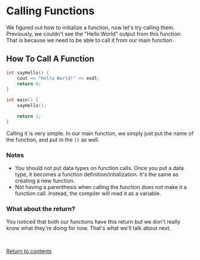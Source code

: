 # Calling Functions
We figured out how to initialize a function, now let's try calling them. Previously, we couldn't see the "Hello World" output from this function. That is because we need to be able to call it from our main function.

## How To Call A Function

```c++
int sayHello() {
	cout << "Hello World!" << endl;
	return 0;
}

int main() {
	sayHello();

	return 1;
}

```

Calling it is very simple. In our main function, we simply just put the name of the function, and put in the `()` as well.


### Notes
- You should not put data types on function calls. Once you put a data type, it becomes a function definition/intialization. It's the same as creating a new function.
- Not having a parenthesis when calling the function does not make it a function call. Instead, the compiler will read it as a variable.

### What about the return?
You noticed that both our functions have this return but we don't really know what they're doing for now. That's what we'll talk about next.

<br>

[Return to contents](../readme.md#topics-included)